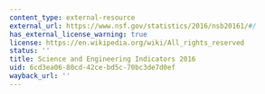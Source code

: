 ```yaml
---
content_type: external-resource
external_url: https://www.nsf.gov/statistics/2016/nsb20161/#/
has_external_license_warning: true
license: https://en.wikipedia.org/wiki/All_rights_reserved
status: ''
title: Science and Engineering Indicators 2016
uid: 6cd3ea06-80cd-42ce-bd5c-70bc3de7d0ef
wayback_url: ''
---
```

